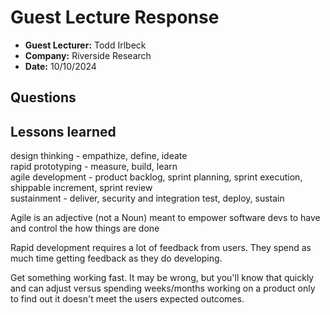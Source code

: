 # Guest Lecture Response
* **Guest Lecturer:** Todd Irlbeck
* **Company:** Riverside Research
* **Date:** 10/10/2024

## Questions


## Lessons learned
design thinking - empathize, define, ideate  
rapid prototyping - measure, build, learn  
agile development - product backlog, sprint planning, sprint execution, shippable increment, sprint review     
sustainment - deliver, security and integration test, deploy, sustain  

Agile is an adjective (not a Noun) meant to empower software devs to have and control the how things are done

Rapid development requires a lot of feedback from users. They spend as much time getting feedback as they do developing.

Get something working fast. It may be wrong, but you'll know that quickly and can adjust versus spending weeks/months working on a product only to find out it doesn't meet the users expected outcomes. 
